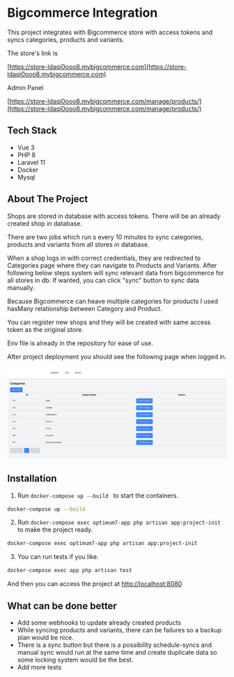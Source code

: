 # Bigcommerce Integration 

This project integrates with Bigcommerce store with access tokens and syncs categories, products and variants.

The store's link is 

[https://store-ldaqi0ooo8.mybigcommerce.com](https://store-ldaqi0ooo8.mybigcommerce.com)

Admin Panel 

[https://store-ldaqi0ooo8.mybigcommerce.com/manage/products/](https://store-ldaqi0ooo8.mybigcommerce.com/manage/products/)

## Tech Stack

- Vue 3
- PHP 8
- Laravel 11
- Docker
- Mysql

## About The Project

Shops are stored in database with access tokens. There will be an already created shop in database. 

There are two jobs which run s every 10 minutes to sync categories, products and variants from all stores in database.

When a shop logs in with correct credentials, they are redirected to Categories page where they can navigate to Products and Variants. After following below steps system will sync relevant data from bigcommerce for all stores in db. If wanted, you can click "sync" button to sync data manually. 

Because Bigcommerce can heave multiple categories for products I used hasMany relationship between Category and Product.

You can register new shops and they will be created with same access token as the original store.

Env file is already in the repository for ease of use.

After project deployment you should see the following page when logged in.

![Categories page](backend-app/project-interface.png)


## Installation

1. Run `docker-compose up --build ` to start the containers.

```sh
docker-compose up --build
```

2. Run `docker-compose exec optimum7-app php artisan app:project-init` to make the project ready.

```sh
docker-compose exec optimum7-app php artisan app:project-init
```

3. You can run tests if you like.

```sh   
docker-compose exec app php artisan test
```

And then you can access the project at [http://localhost:8080](http://localhost:8080)


## What can be done better

- Add some webhooks to update already created products
- While syncing products and variants, there can be failures so a backup plan would be nice.  
- There is a sync button but there is a possibility schedule-syncs and manual sync would run at the same time and create duplicate data so some locking system would be the best.
- Add more tests